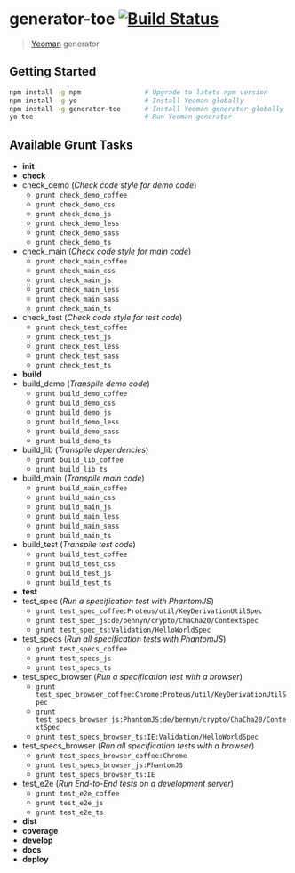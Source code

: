 # generator-toe [![Build Status](https://secure.travis-ci.org/bennyn/generator-toe.png?branch=master)](https://travis-ci.org/bennyn/generator-toe)

> [Yeoman](http://yeoman.io) generator


## Getting Started

```bash
npm install -g npm                # Upgrade to latets npm version
npm install -g yo                 # Install Yeoman globally
npm install -g generator-toe      # Install Yeoman generator globally
yo toe                            # Run Yeoman generator
```

## Available Grunt Tasks

- **init**
- **check**
 - check_demo (*Check code style for demo code*)
    - `grunt check_demo_coffee`
    - `grunt check_demo_css`
    - `grunt check_demo_js`
    - `grunt check_demo_less`
    - `grunt check_demo_sass`
    - `grunt check_demo_ts`
 - check_main (*Check code style for main code*)
    - `grunt check_main_coffee`
    - `grunt check_main_css`
    - `grunt check_main_js`
    - `grunt check_main_less`
    - `grunt check_main_sass`
    - `grunt check_main_ts`
 - check_test (*Check code style for test code*)
    - `grunt check_test_coffee`
    - `grunt check_test_js`
    - `grunt check_test_less`
    - `grunt check_test_sass`
    - `grunt check_test_ts`
- **build**
 - build_demo (*Transpile demo code*)
    - `grunt build_demo_coffee`
    - `grunt build_demo_css`
    - `grunt build_demo_js`
	- `grunt build_demo_less`
    - `grunt build_demo_sass`
    - `grunt build_demo_ts`
 - build_lib (*Transpile dependencies*)
    - `grunt build_lib_coffee`
    - `grunt build_lib_ts`
 - build_main (*Transpile main code*)
    - `grunt build_main_coffee`
    - `grunt build_main_css`
    - `grunt build_main_js`
    - `grunt build_main_less`
    - `grunt build_main_sass`
    - `grunt build_main_ts`
 - build_test (*Transpile test code*)
    - `grunt build_test_coffee`
    - `grunt build_test_css`
    - `grunt build_test_js`
    - `grunt build_test_ts`
- **test**
 - test_spec (*Run a specification test with PhantomJS*)
    - `grunt test_spec_coffee:Proteus/util/KeyDerivationUtilSpec` 
    - `grunt test_spec_js:de/bennyn/crypto/ChaCha20/ContextSpec` 
    - `grunt test_spec_ts:Validation/HelloWorldSpec`
 - test_specs (*Run all specification tests with PhantomJS*)
    - `grunt test_specs_coffee`
    - `grunt test_specs_js`
    - `grunt test_specs_ts`
 - test_spec_browser (*Run a specification test with a browser*)
    - `grunt test_spec_browser_coffee:Chrome:Proteus/util/KeyDerivationUtilSpec`
    - `grunt test_specs_browser_js:PhantomJS:de/bennyn/crypto/ChaCha20/ContextSpec`
    - `grunt test_specs_browser_ts:IE:Validation/HelloWorldSpec`
 - test_specs_browser (*Run all specification tests with a browser*)
    - `grunt test_specs_browser_coffee:Chrome`
    - `grunt test_specs_browser_js:PhantomJS`
    - `grunt test_specs_browser_ts:IE`
 - test_e2e (*Run End-to-End tests on a development server*)
    - `grunt test_e2e_coffee`
    - `grunt test_e2e_js`
	- `grunt test_e2e_ts`
- **dist**
- **coverage**
- **develop**
- **docs**
- **deploy**